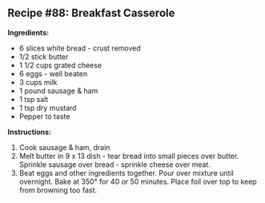 ## Recipe #88: Breakfast Casserole

**Ingredients:**
- 6 slices white bread - crust removed
- 1/2 stick butter
- 1 1/2 cups grated cheese
- 6 eggs - well beaten
- 3 cups milk
- 1 pound sausage & ham
- 1 tsp salt
- 1 tsp dry mustard
- Pepper to taste

**Instructions:**
1. Cook sausage & ham, drain
2. Melt butter in 9 x 13 dish - tear bread into small pieces over butter. Sprinkle sausage over bread - sprinkle cheese over meat.
3. Beat eggs and other ingredients together. Pour over mixture until overnight. Bake at 350° for 40 or 50 minutes. Place foil over top to keep from browning too fast.